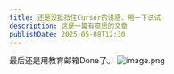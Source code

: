 ```yaml
---
title: 还是没抵挡住Cursor的诱惑，用一下试试
description: 这是一篇有意思的文章
publishDate: 2025-05-08T12:30
---
```

最后还是用教育邮箱Done了。
![image.png](https://roim-picx-9nr.pages.dev/rest/281AoSK.png)
